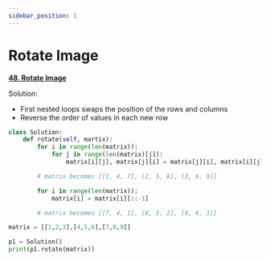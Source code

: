 ```yaml
---
sidebar_position: 1
---
```


# Rotate Image

**[48. Rotate Image](https://leetcode.com/problems/rotate-image/)**

Solution:
 - First nested loops swaps the position of the rows and columns
 - Reverse the order of values in each new row

```python title="Do not return anything, modify matrix in-place instead.' 'Output' = [[7, 4, 1], [8, 5, 2], [9, 6, 3]]"
class Solution:
    def rotate(self, martix):
        for i in range(len(matrix)):
            for j in range(len(matrix)[j]):
                matrix[i][j], matrix[j][i] = matrix[j][i], matrix[i][j]

        # matrix becomes [[1, 4, 7], [2, 5, 8], [3, 6, 9]]

        for i in range(len(matrix)):
            matrix[i] = matrix[i][::-1]

        # matrix becomes [[7, 4, 1], [8, 5, 2], [9, 6, 3]]

matrix = [[1,2,3],[4,5,6],[7,8,9]]

p1 = Solution()
print(p1.rotate(matrix))
```
